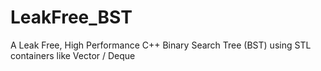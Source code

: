 # LeakFree_BST
A Leak Free, High Performance C++ Binary Search Tree (BST) using STL containers like Vector / Deque
